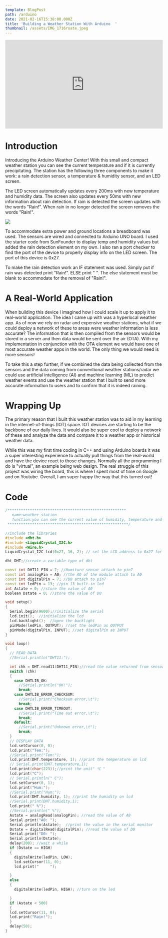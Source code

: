 ```yaml
---
template: BlogPost
path: /arduino
date: 2021-02-16T15:38:00.000Z
title: 'Building a Weather Station With Arduino  '
thumbnail: /assets/IMG_1716roate.jpeg
---
```

<div class="video-responsive">

<iframe width="560" height="315" src="https://www.youtube.com/embed/EJu8htgnm5E" frameborder="0" allow="accelerometer; autoplay; clipboard-write; encrypted-media; gyroscope; picture-in-picture" allowfullscreen></iframe>
</div>
<style>
.video-responsive{
    overflow:hidden;
    padding-bottom:56.25%;
    position:relative;
    height:0;
}
.video-responsive iframe{
    left:0;
    margin-right:auto;
    margin-left:auto;
    top:0;
    height:100%;
    width:100%;
    position:absolute;
}
</style>

# Introduction

Introducing the Arduino Weather Center! With this small and compact weather station you can see the current temperature and if it is currently precipitating. The station has the following three components to make it work: a rain detection sensor, a temperature & humidity sensor, and an LED screen. 

The LED screen automatically updates every 200ms with new temperature and humidity data. The screen also updates every 50ms with new information about rain detection. If rain is detected the screen updates with the words "Rain!".  When rain in no longer detected the screen removes the words "Rain!".

![](/assets/IMG_1716roate.jpeg)

To accommodate extra power and ground locations a breadboard was used. The sensors are wired and connected to Arduino UNO board. I used the starter code from SunFounder to display temp and humidity values but added the rain detection element on my own. I also ran a port checker to find the port of the device to properly display info on the LED screen. The port of this device is 0x27. 

To make the rain detection work an IF statement was used. Simply put if rain was detected print "Rain!". ELSE print "      ". The else statement must be blank to accommodate for the removal of "Rain!".

# A Real-World Application

When building this device I imagined how I could scale it up to apply it to real-world application. The idea I came up with was a hyperlocal weather app. As of now we rely on radar and expensive weather stations, what if we could deploy a network of these to areas were weather information is less accurate? The information that is then compiled from the sensors would be stored in a server and then data would be sent over the air (OTA). With my implementation in conjunction with the OTA element we would have one of most accurate weather apps in the world. The only thing we would need is more sensors! 

To take this a step further, if we combined the data being collected from the sensors and the data coming from conventional weather stations/radar we could use artificial intelligence (AI) and machine learning (ML) to predict weather events and use the weather station that I built to send more accurate information to users and to confirm that it is indeed raining. 

# Wrapping Up

The primary reason that I built this weather station was to aid in my learning in the internet-of-things (IOT) space. IOT devices are starting to be the backbone of our daily lives. It would also be super cool to deploy a network of these and analyze the data and compare it to a weather app or historical weather data. 

While this was my first time coding in C++ and using Arduino boards it was a super interesting experience to actually pull things from the real-world and have the device react to those changes. Normally all the programming I do is "virtual", an example being web design. The real struggle of this project was wiring the board, this is where I spent most of time on Google and on Youtube. Overall, I am super happy the way that this turned out!

# Code

```cpp
/*****************************************************
   name:weather_station
   function:you can see the current value of humidity, temperature and if it is currently raining.
 ******************************************************/

//include the libraries
#include <dht.h>
#include <LiquidCrystal_I2C.h>
#include <Wire.h>
LiquidCrystal_I2C lcd(0x27, 16, 2); // set the LCD address to 0x27 for a 16 chars and 2 line display

dht DHT;//create a variable type of dht

const int DHT11_PIN = 7; //Humiture sensor attach to pin7
const int analogPin = A0; //the AO of the module attach to A0
const int digitalPin = 7; //D0 attach to pin7
const int ledPin = 13; //pin 13 built-in led
int Astate = 0; //store the value of A0
boolean Dstate = 0; //store the value of D0

void setup()
{
  Serial.begin(9600);//initialize the serial
  lcd.init();  //initialize the lcd
  lcd.backlight();  //open the backlight
  pinMode(ledPin, OUTPUT); //set the ledPin as OUTPUT
  pinMode(digitalPin, INPUT); //set digitalPin as INPUT
}

void loop()
{
  // READ DATA
  //Serial.println("DHT11:");

  int chk = DHT.read11(DHT11_PIN);//read the value returned from sensor
  switch (chk)
  {
    case DHTLIB_OK:
      //Serial.println("OK!");
      break;
    case DHTLIB_ERROR_CHECKSUM:
      //Serial.print("Checksum error,\t");
      break;
    case DHTLIB_ERROR_TIMEOUT:
      //Serial.print("Time out error,\t");
      break;
    default:
      //Serial.print("Unknown error,\t");
      break;
  }
  // DISPLAY DATA
  lcd.setCursor(0, 0);
  lcd.print("Tem:");
  //Serial.print("Tem:");
  lcd.print(DHT.temperature, 1); //print the temperature on lcd
  // Serial.print(DHT.temperature,1);
  lcd.print(char(223));//print the unit" ℃ "
  lcd.print("C");
  // Serial.println(" C");
  lcd.setCursor(0, 1);
  lcd.print("Hum:");
  //Serial.print("Hum:");
  lcd.print(DHT.humidity, 1); //print the humidity on lcd
  //Serial.print(DHT.humidity,1);
  lcd.print(" %");
  //Serial.println(" %");
  Astate = analogRead(analogPin); //read the value of A0
  Serial.print("A0: ");
  Serial.println(Astate);  //print the value in the serial monitor
  Dstate = digitalRead(digitalPin); //read the value of D0
  Serial.print("D0: ");
  Serial.println(Dstate);
  delay(200); //wait a while
  if (Dstate == HIGH)
  {
    digitalWrite(ledPin, LOW);
    lcd.setCursor(11, 0);
    lcd.print("     ");

  }
  else
  {
    digitalWrite(ledPin, HIGH); //turn on the led

  }
  if (Astate < 500)
  {
  lcd.setCursor(11, 0);
  lcd.print("Rain!");
  }
  delay(50);
}
```

